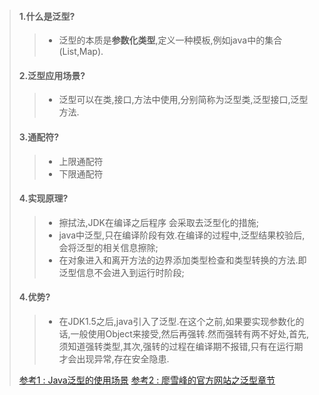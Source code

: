 > #### 1.**什么是泛型?** 
>> * 泛型的本质是**参数化类型**,定义一种模板,例如java中的集合(List,Map).
> #### 2.**泛型应用场景?**
>> * 泛型可以在类,接口,方法中使用,分别简称为泛型类,泛型接口,泛型方法. 
> #### 3.**通配符?**
>> * 上限通配符
>> * 下限通配符
> #### 4.**实现原理?**
>> * 擦拭法,JDK在编译之后程序 会采取去泛型化的措施;
>> * java中泛型,只在编译阶段有效.在编译的过程中,泛型结果校验后,会将泛型的相关信息擦除;
>> * 在对象进入和离开方法的边界添加类型检查和类型转换的方法.即泛型信息不会进入到运行时阶段;
> #### 4.**优势?**
>> * 在JDK1.5之后,java引入了泛型.在这个之前,如果要实现参数化的话,一般使用Object来接受,然后再强转.然而强转有两不好处,首先,须知道强转类型,其次,强转的过程在编译期不报错,只有在运行期才会出现异常,存在安全隐患.
>
>
>
> [参考1 : Java泛型的使用场景](https://blog.csdn.net/qq_36204764/article/details/98595798)
> [参考2 : 廖雪峰的官方网站之泛型章节](https://www.liaoxuefeng.com/wiki/1252599548343744/1265104600263968)